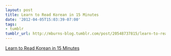 ```yaml
---
layout: post
title: Learn to Read Korean in 15 Minutes
date: '2012-04-05T15:03:39-07:00'
tags:
- tumblr
tumblr_url: http://mburns-blog.tumblr.com/post/20548737815/learn-to-read-korean-in-15-minutes
---
```

<a href="http://www.ryanestrada.com/ebooks/Learn to Read Korean in 15 Minutes.pdf">Learn to Read Korean in 15 Minutes</a>

